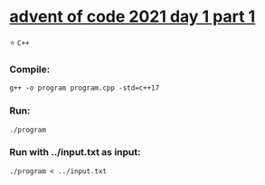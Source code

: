 # [advent of code 2021 day 1 part 1](https://adventofcode.com/2021/day/1)
:star: `C++`
### Compile:
```
g++ -o program program.cpp -std=c++17
```
### Run:
```
./program
```
### Run with ../input.txt as input:
```
./program < ../input.txt
```
